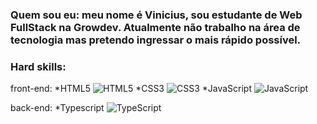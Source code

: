 ### Quem sou eu: meu nome é Vinicius, sou estudante de Web FullStack na Growdev. Atualmente não trabalho na área de tecnologia mas pretendo ingressar o mais rápido possível.

### Hard skills: 
  
  front-end: 
    *HTML5 ![HTML5](https://img.shields.io/badge/html5-%23E34F26.svg?logo=html5&logoColor=white)
    *CSS3 ![CSS3](https://img.shields.io/badge/css3-%231572B6.svg?logo=css3&logoColor=white)
    *JavaScript ![JavaScript](https://img.shields.io/badge/javascript-%23323330.svg?logo=javascript&logoColor=%23F7DF1E)

  back-end: 
    *Typescript ![TypeScript](https://img.shields.io/badge/typescript-%23007ACC.svg?logo=typescript&logoColor=white)

<!--
**ViniciusBirreik/ViniciusBirreik** is a ✨ _special_ ✨ repository because its `README.md` (this file) appears on your GitHub profile.

Here are some ideas to get you started:

- 🔭 I’m currently working on ...
- 🌱 I’m currently learning ...
- 👯 I’m looking to collaborate on ...
- 🤔 I’m looking for help with ...
- 💬 Ask me about ...
- 📫 How to reach me: ...
- 😄 Pronouns: ...
- ⚡ Fun fact: ...
-->
